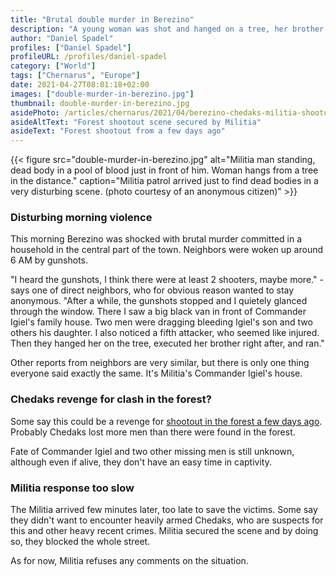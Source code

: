 ```yaml
---
title: "Brutal double murder in Berezino"
description: "A young woman was shot and hanged on a tree, her brother was executed after trying to save her"
author: "Daniel Spadel"
profiles: ["Daniel Spadel"]
profileURL: /profiles/daniel-spadel
category: ["World"]
tags: ["Chernarus", "Europe"]
date: 2021-04-27T08:01:18+02:00
images: ["double-murder-in-berezino.jpg"]
thumbnail: double-murder-in-berezino.jpg
asidePhoto: /articles/chernarus/2021/04/berezino-chedaks-militia-shootout/militia-secured-shootout-scene-in-forest-near-berezino.png
asideAltText: "Forest shootout scene secured by Militia"
asideText: "Forest shootout from a few days ago"
---
```


{{< figure src="double-murder-in-berezino.jpg" alt="Militia man standing, dead body in a pool of blood just in front of him. Woman hangs from a tree in the distance." caption="Militia patrol arrived just to find dead bodies in a very disturbing scene. (photo courtesy of an anonymous citizen)" >}}

### Disturbing morning violence

This morning Berezino was shocked with brutal murder committed in a household in the central part of the town. Neighbors were woken up around 6 AM by gunshots.

"I heard the gunshots, I think there were at least 2 shooters, maybe more." - says one of direct neighbors, who for obvious reason wanted to stay anonymous. "After a while, the gunshots stopped and I quietely glanced through the window. There I saw a big black van in front of Commander Igiel's family house. Two men were dragging bleeding Igiel's son and two others his daughter. I also noticed a fifth attacker, who seemed like injured. Then they hanged her on the tree, executed her brother right after, and ran."

Other reports from neighbors are very similar, but there is only one thing everyone said exactly the same. It's Militia's Commander Igiel's house.

### Chedaks revenge for clash in the forest?

Some say this could be a revenge for [shootout in the forest a few days ago](../berezino-chedaks-militia-shootout/). Probably Chedaks lost more men than there were found in the forest.

Fate of Commander Igiel and two other missing men is still unknown, although even if alive, they don't have an easy time in captivity.

### Militia response too slow

The Militia arrived few minutes later, too late to save the victims. Some say they didn't want to encounter heavily armed Chedaks, who are suspects for this and other heavy recent crimes. Militia secured the scene and by doing so, they blocked the whole street.

As for now, Militia refuses any comments on the situation.
